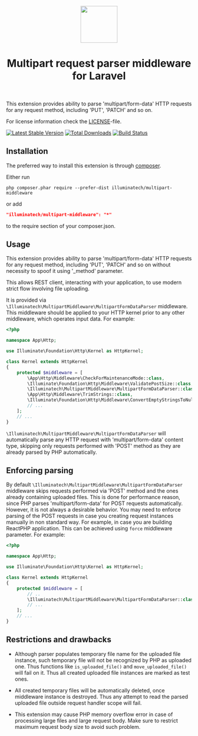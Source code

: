 <p align="center">
    <a href="https://github.com/illuminatech" target="_blank">
        <img src="https://avatars1.githubusercontent.com/u/47185924" height="100px">
    </a>
    <h1 align="center">Multipart request parser middleware for Laravel</h1>
    <br>
</p>

This extension provides ability to parse 'multipart/form-data' HTTP requests for any request method, including 'PUT', 'PATCH' and so on.

For license information check the [LICENSE](LICENSE.md)-file.

[![Latest Stable Version](https://img.shields.io/packagist/v/illuminatech/multipart-middleware.svg)](https://packagist.org/packages/illuminatech/multipart-middleware)
[![Total Downloads](https://img.shields.io/packagist/dt/illuminatech/multipart-middleware.svg)](https://packagist.org/packages/illuminatech/multipart-middleware)
[![Build Status](https://github.com/illuminatech/multipart-middleware/workflows/build/badge.svg)](https://github.com/illuminatech/multipart-middleware/actions)


Installation
------------

The preferred way to install this extension is through [composer](http://getcomposer.org/download/).

Either run

```
php composer.phar require --prefer-dist illuminatech/multipart-middleware
```

or add

```json
"illuminatech/multipart-middleware": "*"
```

to the require section of your composer.json.


Usage
-----

This extension provides ability to parse 'multipart/form-data' HTTP requests for any request method, including 'PUT',
'PATCH' and so on without necessity to spoof it using '_method' parameter.

This allows REST client, interacting with your application, to use modern strict flow involving file uploading.

It is provided via `\Illuminatech\MultipartMiddleware\MultipartFormDataParser` middleware.
This middleware should be applied to your HTTP kernel prior to any other middleware, which operates input data.
For example:

```php
<?php

namespace App\Http;

use Illuminate\Foundation\Http\Kernel as HttpKernel;

class Kernel extends HttpKernel
{
    protected $middleware = [
        \App\Http\Middleware\CheckForMaintenanceMode::class,
        \Illuminate\Foundation\Http\Middleware\ValidatePostSize::class,
        \Illuminatech\MultipartMiddleware\MultipartFormDataParser::class, // parse multipart request, before operating input
        \App\Http\Middleware\TrimStrings::class,
        \Illuminate\Foundation\Http\Middleware\ConvertEmptyStringsToNull::class,
        // ...
    ];
    // ...
}
```

`\Illuminatech\MultipartMiddleware\MultipartFormDataParser` will automatically parse any HTTP request with 'multipart/form-data'
content type, skipping only requests performed with 'POST' method as they are already parsed by PHP automatically.


## Enforcing parsing <span id="enforcing-parsing"></span>

By default `\Illuminatech\MultipartMiddleware\MultipartFormDataParser` middleware skips requests performed via 'POST' method
and the ones already containing uploaded files. This is done for performance reason, since PHP parses 'multipart/form-data'
for POST requests automatically. However, it is not always a desirable behavior. You may need to enforce parsing of the
POST requests in case you creating request instances manually in non standard way. For example, in case you are building
ReactPHP application. This can be achieved using `force` middleware parameter. For example:

```php
<?php

namespace App\Http;

use Illuminate\Foundation\Http\Kernel as HttpKernel;

class Kernel extends HttpKernel
{
    protected $middleware = [
        // ..
        \Illuminatech\MultipartMiddleware\MultipartFormDataParser::class.':true', // enforce multipart request parsing
        // ...
    ];
    // ...
}
```


## Restrictions and drawbacks <span id="restrictions-and-drawbacks"></span>

* Although parser populates temporary file name for the uploaded file instance, such temporary file will
  not be recognized by PHP as uploaded one. Thus functions like `is_uploaded_file()` and `move_uploaded_file()` will
  fail on it. Thus all created uploaded file instances are marked as test ones.
  
* All created temporary files will be automatically deleted, once middleware instance is destroyed.
  Thus any attempt to read the parsed uploaded file outside request handler scope will fail.

* This extension may cause PHP memory overflow error in case of processing large files and large request body.
  Make sure to restrict maximum request body size to avoid such problem.
